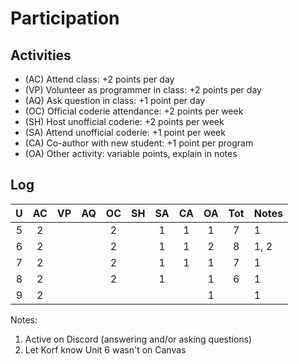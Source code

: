 Participation
=============

## Activities ## 

+ (AC) Attend class: +2 points per day
+ (VP) Volunteer as programmer in class: +2 points per day
+ (AQ) Ask question in class: +1 point per day
+ (OC) Official coderie attendance: +2 points per week
+ (SH) Host unofficial coderie: +2 points per week
+ (SA) Attend unofficial coderie: +1 point per week
+ (CA) Co-author with new student: +1 point per program
+ (OA) Other activity: variable points, explain in notes

## Log ##

| U | AC | VP | AQ | OC | SH | SA | CA | OA | Tot | Notes
|:-:|:--:|:--:|:--:|:--:|:--:|:--:|:--:|:--:|:---:|:-------
| 5 |  2 |    |    |  2 |    |  1 |  1 |  1 |   7 | 1   
| 6 |  2 |    |    |  2 |    |  1 |  1 |  2 |   8 | 1, 2
| 7 |  2 |    |    |  2 |    |  1 |  1 |  1 |   7 | 1
| 8 |  2 |    |    |  2 |    |  1 |    |  1 |   6 | 1
| 9 |  2 |    |    |    |    |    |    |  1 |     | 1

Notes:

1. Active on Discord (answering and/or asking questions)
2. Let Korf know Unit 6 wasn't on Canvas
